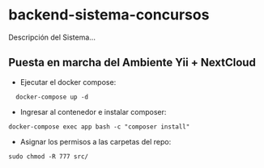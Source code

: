 # backend-sistema-concursos
Descripción del Sistema...


## Puesta en marcha del Ambiente Yii + NextCloud
  
  - Ejecutar el docker compose:
```
  docker-compose up -d
```

  - Ingresar al contenedor e instalar composer:

  ```
  docker-compose exec app bash -c "composer install" 
  ```

  - Asignar los permisos a las carpetas del repo:
  ```
  sudo chmod -R 777 src/
  ```
